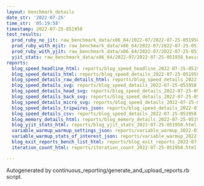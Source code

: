 ```yaml
---
layout: benchmark_details
date_str: '2022-07-25'
time_str: '05:19:58'
timestamp: 2022-07-25-051958
test_results:
  prod_ruby_no_jit: raw_benchmark_data/x86_64/2022-07/2022-07-25-051958_basic_benchmark_prod_ruby_no_jit.json
  prod_ruby_with_mjit: raw_benchmark_data/x86_64/2022-07/2022-07-25-051958_basic_benchmark_prod_ruby_with_mjit.json
  prod_ruby_with_yjit: raw_benchmark_data/x86_64/2022-07/2022-07-25-051958_basic_benchmark_prod_ruby_with_yjit.json
  yjit_stats: raw_benchmark_data/x86_64/2022-07/2022-07-25-051958_basic_benchmark_yjit_stats.json
reports:
  blog_speed_headline_html: reports/blog_speed_headline_2022-07-25-051958.html
  blog_speed_details_html: reports/blog_speed_details_2022-07-25-051958.html
  blog_speed_details_raw_details_html: reports/blog_speed_details_2022-07-25-051958.raw_details.html
  blog_speed_details_svg: reports/blog_speed_details_2022-07-25-051958.svg
  blog_speed_details_head_svg: reports/blog_speed_details_2022-07-25-051958.head.svg
  blog_speed_details_back_svg: reports/blog_speed_details_2022-07-25-051958.back.svg
  blog_speed_details_micro_svg: reports/blog_speed_details_2022-07-25-051958.micro.svg
  blog_speed_details_tripwires_json: reports/blog_speed_details_2022-07-25-051958.tripwires.json
  blog_speed_details_csv: reports/blog_speed_details_2022-07-25-051958.csv
  blog_memory_details_html: reports/blog_memory_details_2022-07-25-051958.html
  blog_yjit_stats_html: reports/blog_yjit_stats_2022-07-25-051958.html
  variable_warmup_warmup_settings_json: reports/variable_warmup_2022-07-25-051958.warmup_settings.json
  variable_warmup_stats_of_interest_json: reports/variable_warmup_2022-07-25-051958.stats_of_interest.json
  blog_exit_reports_bench_list_html: reports/blog_exit_reports_2022-07-25-051958.bench_list.html
  iteration_count_html: reports/iteration_count_2022-07-25-051958.html

---
```

Autogenerated by continuous_reporting/generate_and_upload_reports.rb script.

